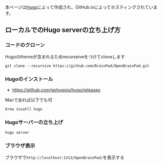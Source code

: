 本ページは[Hugo](https://gohugo.io/)によって作成され、GitHub.ioによってホスティングされています。

## ローカルでのHugo serverの立ち上げ方

### コードのクローン
Hugoのthemeが含まれるためrecurseiveをつけてcloneします

```
git clone --recursive https://github.com/BrainPad/OpenBrainPad.git
```
### Hugoのインストール

- https://github.com/gohugoio/hugo/releases

Macであれば以下でも可
```
brew insatll hugo
```

### Hugoサーバーの立ち上げ
```
hugo server
```

### ブラウザ表示
ブラウザで`http://localhost:1313/OpenBrainPad/`を表示する